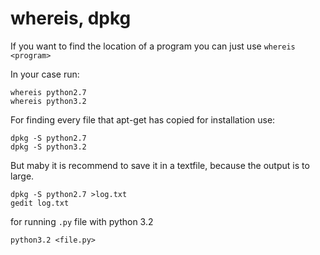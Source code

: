 # whereis, dpkg

If you want to find the location of a program you can just use `whereis <program>`

In your case run:

```
whereis python2.7
whereis python3.2
```

For finding every file that apt-get has copied for installation use:

```
dpkg -S python2.7
dpkg -S python3.2
```

But maby it is recommend to save it in a textfile, because the output is to large.

```
dpkg -S python2.7 >log.txt
gedit log.txt
```

for running `.py` file with python 3.2

```
python3.2 <file.py>
```
